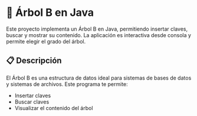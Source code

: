 # 🌳 Árbol B en Java

Este proyecto implementa un Árbol B en Java, permitiendo insertar claves, buscar y mostrar su contenido. La aplicación es interactiva desde consola y permite elegir el grado del árbol.

## 📋 Descripción

El Árbol B es una estructura de datos ideal para sistemas de bases de datos y sistemas de archivos. Este programa te permite:

- Insertar claves
- Buscar claves
- Visualizar el contenido del árbol 
